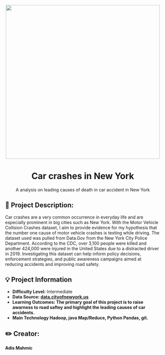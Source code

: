 <p align="center">

<img src = "https://github.com/user-attachments/assets/ed84a6f9-e3da-4042-a684-600710d53cc1" width="500"/> 
<h1 align="center">Car crashes in New York</h1>
  <p align="center">A analysis on leading causes of death in car accident in New York </p>
</p>







































## :loudspeaker: Project Description:
Car crashes are a very common occurrence in everyday life and are especially prominent in big cities such as New York. With the Motor Vehicle Collision Crashes dataset, I aim to provide evidence for my hypothesis that the number one cause of motor vehicle crashes is texting while driving. The dataset used was pulled from Data.Gov from the New York City Police Department. According to the CDC, over 3,100 people were killed and another 424,000 were injured in the United States due to a distracted driver in 2019. 
Investigating this dataset can help inform policy decisions, enforcement strategies, and public awareness campaigns aimed at reducing accidents and improving road safety. <!-- You can look at other TAP projects if you need a better idea of how to describe your workshops objectives -->



## :bulb: Project Information
* <b>Difficulty Level:</b> Intermediate
* <b>Data Source: [data.cityofnewyork.us](https://catalog.data.gov/dataset/motor-vehicle-collisions-crashes)
* <b>Learning Outcomes:</b> The primary goal of this project is to raise awarness to road saftey and highlight the leading causes of car accidents.
* <b>Main Technology</b> Hadoop, java Map/Reduce, Python Pandas, git.

## :pencil2: Creator:

Adis Mahmic
